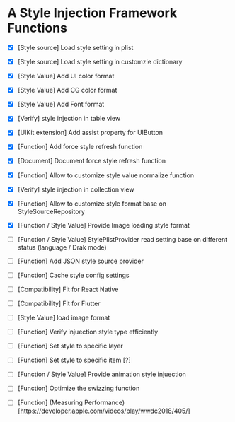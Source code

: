 # A Style Injection Framework Functions

- [x] [Style source] Load style setting in plist
- [x] [Style source] Load style setting in customzie dictionary
- [x] [Style Value] Add UI color format
- [x] [Style Value] Add CG color format
- [x] [Style Value] Add Font format
- [x] [Verify] style injection in table view
- [x] [UIKit extension] Add assist property for UIButton 
- [x] [Function] Add force style refresh function
- [x] [Document] Document force style refresh function
- [x] [Function] Allow to customize style value normalize function
- [x] [Verify] style injection in collection view
- [x] [Function] Allow to customize style format base on StyleSourceRepository
- [x] [Function / Style Value] Provide Image loading style format
- [ ] [Function / Style Value] StylePlistProvider read setting base on different status (language / Drak mode)

- [ ] [Function] Add JSON style source provider
- [ ] [Function] Cache style config settings
- [ ] [Compatibility] Fit for React Native
- [ ] [Compatibility] Fit for Flutter
- [ ] [Style Value]  load image format
- [ ] [Function] Verify injuection style type efficiently
- [ ] [Function] Set style to specific layer
- [ ] [Function] Set style to specific item [?]
- [ ] [Function / Style Value] Provide animation style injuection
- [ ] [Function] Optimize the swizzing function
- [ ] [Function] (Measuring Performance)[https://developer.apple.com/videos/play/wwdc2018/405/]

